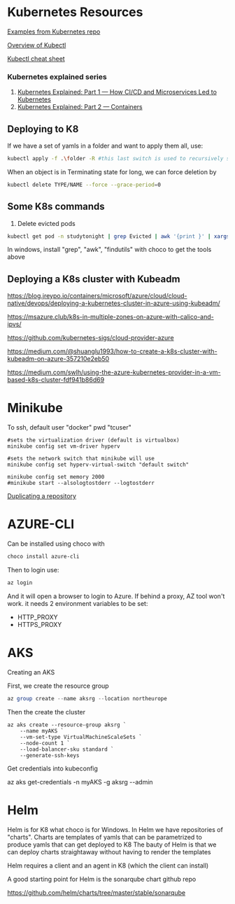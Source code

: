 # Kubernetes Resources

[Examples from Kubernetes repo](https://github.com/kubernetes/examples)

[Overview of Kubectl](https://kubernetes.io/docs/reference/kubectl/overview/)

[Kubectl cheat sheet](https://kubernetes.io/docs/reference/kubectl/cheatsheet/)

### Kubernetes explained series
1. [Kubernetes Explained: Part 1 — How CI/CD and Microservices Led to Kubernetes](https://dzone.com/articles/kubernetes-explained-part-1-how-cicd-and-microserv)
1. [Kubernetes Explained: Part 2 — Containers](https://dzone.com/articles/kube-explained-part-2-containers)

## Deploying to K8

If we have a set of yamls in a folder and want to apply them all, use:

```bash
kubectl apply -f .\folder -R #this last switch is used to recursively search for yamls
```

When an object is in Terminating state for long, we can force deletion by

```bash
kubectl delete TYPE/NAME --force --grace-period=0
```
## Some K8s commands

1. Delete evicted pods

```bash
kubectl get pod -n studytonight | grep Evicted | awk '{print }' | xargs kubectl delete pod -n studytonight
```
  In windows, install "grep", "awk", "findutils" with choco to get the tools above

## Deploying a K8s cluster with Kubeadm

https://blog.jreypo.io/containers/microsoft/azure/cloud/cloud-native/devops/deploying-a-kubernetes-cluster-in-azure-using-kubeadm/

https://msazure.club/k8s-in-multiple-zones-on-azure-with-calico-and-ipvs/

https://github.com/kubernetes-sigs/cloud-provider-azure

https://medium.com/@shuanglu1993/how-to-create-a-k8s-cluster-with-kubeadm-on-azure-357210e2eb50

https://medium.com/swlh/using-the-azure-kubernetes-provider-in-a-vm-based-k8s-cluster-fdf941b86d69

# Minikube

To ssh, default user "docker" pwd "tcuser"

```psh
#sets the virtualization driver (default is virtualbox)
minikube config set vm-driver hyperv

#sets the network switch that minikube will use
minikube config set hyperv-virtual-switch "default switch"

minikube config set memory 2000
#minikube start --alsologtostderr --logtostderr
```

[Duplicating a repository](https://help.github.com/en/articles/duplicating-a-repository)

# AZURE-CLI

Can be installed using choco with

```bash
choco install azure-cli
```

Then to login use:

```bash
az login
```

And it will open a browser to login to Azure. If behind a proxy, AZ tool won't work. it needs 2 environment variables to be set:

- HTTP_PROXY
- HTTPS_PROXY

# AKS

Creating an AKS 

First, we create the resource group

```Powershell
az group create --name aksrg --location northeurope
```

Then the create the cluster 
```
az aks create --resource-group aksrg `
    --name myAKS `
    --vm-set-type VirtualMachineScaleSets `
    --node-count 1 `
    --load-balancer-sku standard `
    --generate-ssh-keys
```
Get credentials into kubeconfig

az aks get-credentials -n myAKS -g aksrg --admin


# Helm

Helm is for K8 what choco is for Windows. In Helm we have repositories of "charts". 
Charts are templates of yamls that can be parametrized to produce yamls that can get deployed to K8
The bauty of Helm is that we can deploy charts straightaway without having to render the templates

Helm requires a client and an agent in K8 (which the client can install)

A good starting point for Helm is the sonarqube chart github repo

https://github.com/helm/charts/tree/master/stable/sonarqube

